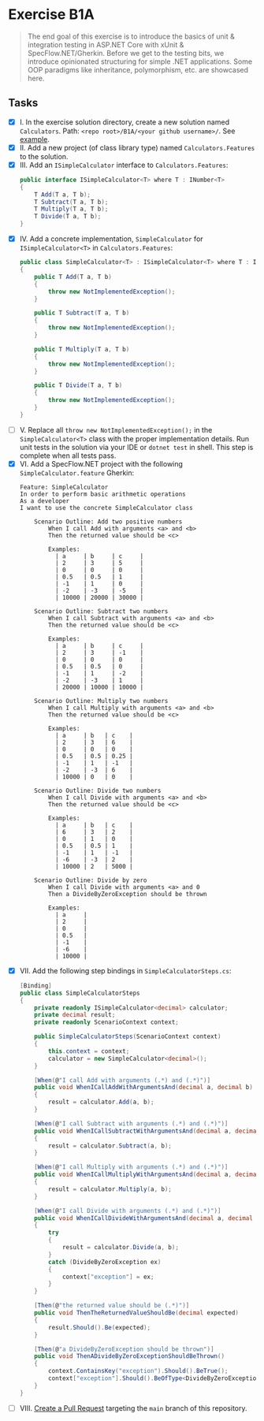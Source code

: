 # Exercise B1A
> The end goal of this exercise is to introduce the basics of unit & integration testing in ASP.NET Core with xUnit & SpecFlow.NET/Gherkin.
> Before we get to the testing bits, we introduce opinionated structuring for simple .NET applications.
> Some OOP paradigms like inheritance, polymorphism, etc. are showcased here.

## Tasks
- [x] I. In the exercise solution directory, create a new solution named `Calculators`. Path: `<repo root>/B1A/<your github username>/`. See [example](../solutions/B1A/dystopiandev/Calculators).
- [x] II. Add a new project (of class library type) named `Calculators.Features` to the solution.
- [x] III. Add an `ISimpleCalculator` interface to `Calculators.Features`:
   ```cs
   public interface ISimpleCalculator<T> where T : INumber<T>
   {
       T Add(T a, T b);
       T Subtract(T a, T b);
       T Multiply(T a, T b);
       T Divide(T a, T b);
   }
   ```
- [x] IV. Add a concrete implementation, `SimpleCalculator` for `ISimpleCalculator<T>` in `Calculators.Features`:
   ```cs
   public class SimpleCalculator<T> : ISimpleCalculator<T> where T : INumber<T>
   {
       public T Add(T a, T b)
       {
           throw new NotImplementedException();
       }

       public T Subtract(T a, T b)
       {
           throw new NotImplementedException();
       }

       public T Multiply(T a, T b)
       {
           throw new NotImplementedException();
       }

       public T Divide(T a, T b)
       {
           throw new NotImplementedException();
       }
   }
   ```
- [ ] V. Replace all `throw new NotImplementedException();` in the `SimpleCalculator<T>` class with the proper implementation details. Run unit tests in the solution via your IDE or `dotnet test` in shell. This step is complete when all tests pass.
- [x] VI. Add a SpecFlow.NET project with the following `SimpleCalculator.feature` Gherkin:
   ```gherkin
   Feature: SimpleCalculator
   In order to perform basic arithmetic operations
   As a developer
   I want to use the concrete SimpleCalculator class

       Scenario Outline: Add two positive numbers
           When I call Add with arguments <a> and <b>
           Then the returned value should be <c>

           Examples:
             | a     | b     | c     |
             | 2     | 3     | 5     |
             | 0     | 0     | 0     |
             | 0.5   | 0.5   | 1     |
             | -1    | 1     | 0     |
             | -2    | -3    | -5    |
             | 10000 | 20000 | 30000 |

       Scenario Outline: Subtract two numbers
           When I call Subtract with arguments <a> and <b>
           Then the returned value should be <c>

           Examples:
             | a     | b     | c     |
             | 2     | 3     | -1    |
             | 0     | 0     | 0     |
             | 0.5   | 0.5   | 0     |
             | -1    | 1     | -2    |
             | -2    | -3    | 1     |
             | 20000 | 10000 | 10000 |

       Scenario Outline: Multiply two numbers
           When I call Multiply with arguments <a> and <b>
           Then the returned value should be <c>

           Examples:
             | a     | b   | c    |
             | 2     | 3   | 6    |
             | 0     | 0   | 0    |
             | 0.5   | 0.5 | 0.25 |
             | -1    | 1   | -1   |
             | -2    | -3  | 6    |
             | 10000 | 0   | 0    |

       Scenario Outline: Divide two numbers
           When I call Divide with arguments <a> and <b>
           Then the returned value should be <c>

           Examples:
             | a     | b   | c    |
             | 6     | 3   | 2    |
             | 0     | 1   | 0    |
             | 0.5   | 0.5 | 1    |
             | -1    | 1   | -1   |
             | -6    | -3  | 2    |
             | 10000 | 2   | 5000 |

       Scenario Outline: Divide by zero
           When I call Divide with arguments <a> and 0
           Then a DivideByZeroException should be thrown

           Examples:
             | a     |
             | 2     |
             | 0     |
             | 0.5   |
             | -1    |
             | -6    |
             | 10000 |
   ```
- [x] VII. Add the following step bindings in `SimpleCalculatorSteps.cs`:
   ```cs
   [Binding]
   public class SimpleCalculatorSteps
   {
       private readonly ISimpleCalculator<decimal> calculator;
       private decimal result;
       private readonly ScenarioContext context;

       public SimpleCalculatorSteps(ScenarioContext context)
       {
           this.context = context;
           calculator = new SimpleCalculator<decimal>();
       }

       [When(@"I call Add with arguments (.*) and (.*)")]
       public void WhenICallAddWithArgumentsAnd(decimal a, decimal b)
       {
           result = calculator.Add(a, b);
       }

       [When(@"I call Subtract with arguments (.*) and (.*)")]
       public void WhenICallSubtractWithArgumentsAnd(decimal a, decimal b)
       {
           result = calculator.Subtract(a, b);
       }

       [When(@"I call Multiply with arguments (.*) and (.*)")]
       public void WhenICallMultiplyWithArgumentsAnd(decimal a, decimal b)
       {
           result = calculator.Multiply(a, b);
       }

       [When(@"I call Divide with arguments (.*) and (.*)")]
       public void WhenICallDivideWithArgumentsAnd(decimal a, decimal b)
       {
           try
           {
               result = calculator.Divide(a, b);
           }
           catch (DivideByZeroException ex)
           {
               context["exception"] = ex;
           }
       }

       [Then(@"the returned value should be (.*)")]
       public void ThenTheReturnedValueShouldBe(decimal expected)
       {
           result.Should().Be(expected);
       }

       [Then(@"a DivideByZeroException should be thrown")]
       public void ThenADivideByZeroExceptionShouldBeThrown()
       {
           context.ContainsKey("exception").Should().BeTrue();
           context["exception"].Should().BeOfType<DivideByZeroException>();
       }
   }
   ```
- [ ] VIII. [Create a Pull Request](https://docs.github.com/en/pull-requests/collaborating-with-pull-requests/proposing-changes-to-your-work-with-pull-requests/creating-a-pull-request) targeting the `main` branch of this repository.
